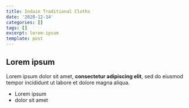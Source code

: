 ```yaml
---
title: Indain Traditional Cloths
date: '2020-12-14'
categories: []
tags: []
excerpt: lorem-ipsum
template: post
---
```

## Lorem ipsum

Lorem ipsum dolor sit amet, **consectetur adipiscing elit**, sed do eiusmod tempor incididunt ut labore et dolore magna aliqua.

- Lorem ipsum
- dolor sit amet